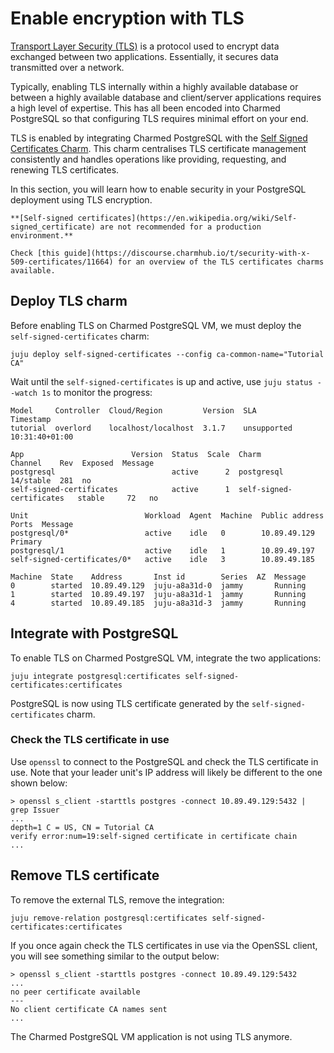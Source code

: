 # Enable encryption with TLS

[Transport Layer Security (TLS)](https://en.wikipedia.org/wiki/Transport_Layer_Security) is a protocol used to encrypt data exchanged between two applications. Essentially, it secures data transmitted over a network.

Typically, enabling TLS internally within a highly available database or between a highly available database and client/server applications requires a high level of expertise. This has all been encoded into Charmed PostgreSQL so that configuring TLS requires minimal effort on your end.

TLS is enabled by integrating Charmed PostgreSQL with the [Self Signed Certificates Charm](https://charmhub.io/self-signed-certificates). This charm centralises TLS certificate management consistently and handles operations like providing, requesting, and renewing TLS certificates.

In this section, you will learn how to enable security in your PostgreSQL deployment using TLS encryption.

```{caution}
**[Self-signed certificates](https://en.wikipedia.org/wiki/Self-signed_certificate) are not recommended for a production environment.**

Check [this guide](https://discourse.charmhub.io/t/security-with-x-509-certificates/11664) for an overview of the TLS certificates charms available. 
```

## Deploy TLS charm

Before enabling TLS on Charmed PostgreSQL VM, we must deploy the `self-signed-certificates` charm:
```text
juju deploy self-signed-certificates --config ca-common-name="Tutorial CA"
```

Wait until the `self-signed-certificates` is up and active, use `juju status --watch 1s` to monitor the progress:
```
Model     Controller  Cloud/Region         Version  SLA          Timestamp
tutorial  overlord    localhost/localhost  3.1.7    unsupported  10:31:40+01:00

App                        Version  Status  Scale  Charm                      Channel    Rev  Exposed  Message
postgresql                          active      2  postgresql                 14/stable  281  no       
self-signed-certificates            active      1  self-signed-certificates   stable     72   no       

Unit                          Workload  Agent  Machine  Public address  Ports  Message
postgresql/0*                 active    idle   0        10.89.49.129           Primary
postgresql/1                  active    idle   1        10.89.49.197           
self-signed-certificates/0*   active    idle   3        10.89.49.185           

Machine  State    Address       Inst id        Series  AZ  Message
0        started  10.89.49.129  juju-a8a31d-0  jammy       Running
1        started  10.89.49.197  juju-a8a31d-1  jammy       Running
4        started  10.89.49.185  juju-a8a31d-3  jammy       Running
```

## Integrate with PostgreSQL

To enable TLS on Charmed PostgreSQL VM, integrate the two applications:
```text
juju integrate postgresql:certificates self-signed-certificates:certificates
```
PostgreSQL is now using TLS certificate generated by the `self-signed-certificates` charm.

### Check the TLS certificate in use
Use `openssl` to connect to the PostgreSQL and check the TLS certificate in use. Note that your leader unit's IP address will likely be different to the one shown below:
```text
> openssl s_client -starttls postgres -connect 10.89.49.129:5432 | grep Issuer
...
depth=1 C = US, CN = Tutorial CA
verify error:num=19:self-signed certificate in certificate chain
...
```

## Remove TLS certificate 
To remove the external TLS, remove the integration:
```text
juju remove-relation postgresql:certificates self-signed-certificates:certificates
```

If you once again check the TLS certificates in use via the OpenSSL client, you will see something similar to the output below:
```text
> openssl s_client -starttls postgres -connect 10.89.49.129:5432
...
no peer certificate available
---
No client certificate CA names sent
...
```
The Charmed PostgreSQL VM application is not using TLS anymore.


